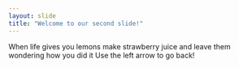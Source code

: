 ```yaml
---
layout: slide
title: "Welcome to our second slide!"
---
```

When life gives you lemons make strawberry juice and leave them wondering how you did it
Use the left arrow to go back!
